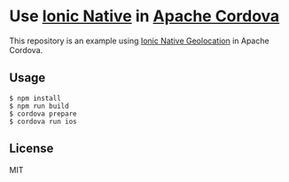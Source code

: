 # Use [Ionic Native](https://ionicframework.com/docs/native/) in [Apache Cordova](https://cordova.apache.org/)

This repository is an example using [Ionic Native Geolocation](https://ionicframework.com/docs/native/geolocation/) in Apache Cordova.

## Usage

```shell
$ npm install
$ npm run build
$ cordova prepare
$ cordova run ios
```

## License

MIT